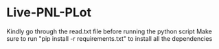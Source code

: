 # Live-PNL-PLot

Kindly go through the read.txt file before running the python script
Make sure to run "pip install -r requirements.txt" to install all the dependencies
